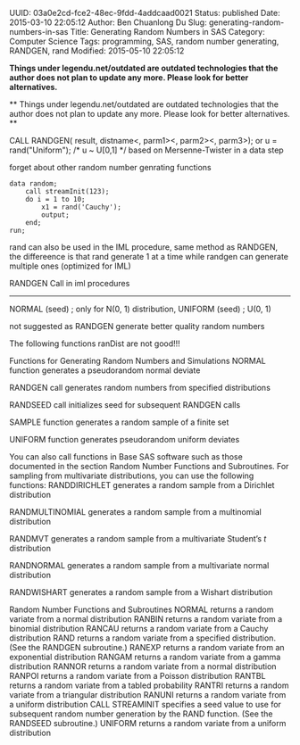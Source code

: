 UUID: 03a0e2cd-fce2-48ec-9fdd-4addcaad0021
Status: published
Date: 2015-03-10 22:05:12
Author: Ben Chuanlong Du
Slug: generating-random-numbers-in-sas
Title: Generating Random Numbers in SAS
Category: Computer Science
Tags: programming, SAS, random number generating, RANDGEN, rand
Modified: 2015-05-10 22:05:12

**Things under legendu.net/outdated are outdated technologies that the author does not plan to update any more. Please look for better alternatives.**

**
Things under legendu.net/outdated are outdated technologies 
that the author does not plan to update any more. 
Please look for better alternatives.
**



CALL RANDGEN( result, distname<, parm1><, parm2><, parm3>);
or
   u = rand("Uniform"); /* u ~ U[0,1] */ based on Mersenne-Twister
in a data step

forget about other random number genrating functions

```SAS
data random;
    call streamInit(123);
    do i = 1 to 10;
        x1 = rand('Cauchy');
        output;
    end;
run; 
```




rand can also be used in the IML procedure, 
same method as RANDGEN, the differeence is that rand generate 1 at a time while randgen can generate multiple ones (optimized for IML)

RANDGEN Call
in iml procedures

----------------------------------------------------------------------------
NORMAL (seed) ; only for N(0, 1) distribution, 
UNIFORM (seed) ; U(0, 1)

not suggested as RANDGEN generate better quality random numbers


The following functions ranDist are not good!!!

Functions for Generating Random Numbers and Simulations
NORMAL function
generates a pseudorandom normal deviate

RANDGEN call
generates random numbers from specified distributions

RANDSEED call
initializes seed for subsequent RANDGEN calls

SAMPLE function
generates a random sample of a finite set

UNIFORM function
generates pseudorandom uniform deviates

You can also call functions in Base SAS software such as those documented in the section Random Number Functions and Subroutines.
For sampling from multivariate distributions, you can use the following functions:
RANDDIRICHLET
generates a random sample from a Dirichlet distribution

RANDMULTINOMIAL
generates a random sample from a multinomial distribution

RANDMVT
generates a random sample from a multivariate Student’s $t$ distribution

RANDNORMAL
generates a random sample from a multivariate normal distribution

RANDWISHART
generates a random sample from a Wishart distribution



Random Number Functions and Subroutines
NORMAL
returns a random variate from a normal distribution
RANBIN
returns a random variate from a binomial distribution
RANCAU
returns a random variate from a Cauchy distribution
RAND
returns a random variate from a specified distribution. (See the RANDGEN subroutine.)
RANEXP
returns a random variate from an exponential distribution
RANGAM
returns a random variate from a gamma distribution
RANNOR
returns a random variate from a normal distribution
RANPOI
returns a random variate from a Poisson distribution
RANTBL
returns a random variate from a tabled probability
RANTRI
returns a random variate from a triangular distribution
RANUNI
returns a random variate from a uniform distribution
CALL STREAMINIT
specifies a seed value to use for subsequent random number generation by the RAND function. (See the RANDSEED subroutine.)
UNIFORM
returns a random variate from a uniform distribution
